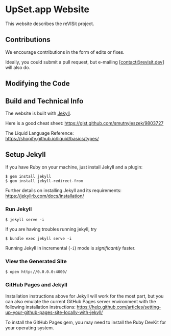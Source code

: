 # UpSet.app Website

This website describes the reVISit project.

## Contributions

We encourage contributions in the form of edits or fixes.

Ideally, you could submit a pull request, but e-mailing [contact@revisit.dev] will also do. 


## Modifying the Code

## Build and Technical Info

The website is built with
[Jekyll](http://jekyllrb.com).

Here is a good cheat sheet: 
https://gist.github.com/smutnyleszek/9803727

The Liquid Language Reference: https://shopify.github.io/liquid/basics/types/


## Setup Jekyll

If you have Ruby on your machine, just install Jekyll and a plugin:

``` shell
$ gem install jekyll
$ gem install jekyll-redirect-from
```

Further details on installing Jekyll and its requirements:
https://jekyllrb.com/docs/installation/


### Run Jekyll

``` shell
$ jekyll serve -i
```

If you are having troubles running jekyll, try 
``` shell
$ bundle exec jekyll serve -i
```


Running Jekyll in incremental (`-i`) mode is _significantly_ faster.


### View the Generated Site

``` shell
$ open http://0.0.0.0:4000/
```



### GitHub Pages and Jekyll

Installation instructions above for Jekyll will work for the most part, but you
can also emulate the current GitHub Pages server environment with the following
installation instructions:
https://help.github.com/articles/setting-up-your-github-pages-site-locally-with-jekyll/


To install the GitHub Pages gem, you may need to install the Ruby DevKit for
your operating system.
